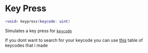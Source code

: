 # Key Press
```lua
<void> keypress(keycode: uint)
```
Simulates a key press for [`keycode`](https://docs.microsoft.com/en-us/windows/win32/inputdev/virtual-key-codes)

If you dont want to search for your keycode you can use [this](https://raw.githubusercontent.com/hdeviscute/hdeviscute.github.io/main/KeyCodes.json) table of keycodes that i made